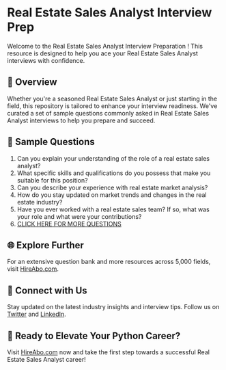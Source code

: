 # Real Estate Sales Analyst Interview Prep

Welcome to the Real Estate Sales Analyst Interview Preparation ! This resource is designed to help you ace your Real Estate Sales Analyst interviews with confidence.

## 🚀 Overview

Whether you're a seasoned Real Estate Sales Analyst or just starting in the field, this repository is tailored to enhance your interview readiness. We've curated a set of sample questions commonly asked in Real Estate Sales Analyst interviews to help you prepare and succeed.

## 📝 Sample Questions

1. Can you explain your understanding of the role of a real estate sales analyst?
2. What specific skills and qualifications do you possess that make you suitable for this position?
3. Can you describe your experience with real estate market analysis?
4. How do you stay updated on market trends and changes in the real estate industry?
5. Have you ever worked with a real estate sales team? If so, what was your role and what were your contributions?
6. [CLICK HERE FOR MORE QUESTIONS](https://hireabo.com/job/21_0_34/Real%20Estate%20Sales%20Analyst)

## 🌐 Explore Further

For an extensive question bank and more resources across 5,000 fields, visit [HireAbo.com](https://www.hireabo.com).

## 📱 Connect with Us

Stay updated on the latest industry insights and interview tips. Follow us on [Twitter](https://twitter.com/hireabo) and [LinkedIn](https://www.linkedin.com/in/hire-abo-3609972a8/).

## 🚀 Ready to Elevate Your Python Career?

Visit [HireAbo.com](https://www.hireabo.com) now and take the first step towards a successful Real Estate Sales Analyst career!